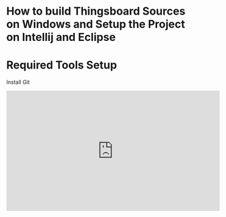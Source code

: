# How to build Thingsboard Sources on Windows and Setup the Project on Intellij and Eclipse

# Required Tools Setup

Install Git
<iframe width="560" height="315" src="https://www.youtube.com/embed/DQTggH2xCvI" frameborder="0" allow="accelerometer; autoplay; encrypted-media; gyroscope; picture-in-picture" allowfullscreen></iframe>
